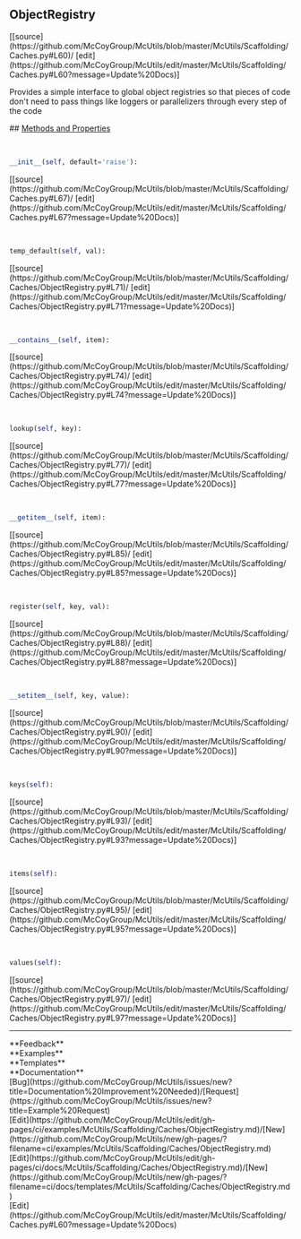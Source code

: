 ## <a id="McUtils.Scaffolding.Caches.ObjectRegistry">ObjectRegistry</a> 

<div class="docs-source-link" markdown="1">
[[source](https://github.com/McCoyGroup/McUtils/blob/master/McUtils/Scaffolding/Caches.py#L60)/
[edit](https://github.com/McCoyGroup/McUtils/edit/master/McUtils/Scaffolding/Caches.py#L60?message=Update%20Docs)]
</div>

Provides a simple interface to global object registries
so that pieces of code don't need to pass things like loggers
or parallelizers through every step of the code







<div class="collapsible-section">
 <div class="collapsible-section collapsible-section-header" markdown="1">
## <a class="collapse-link" data-toggle="collapse" href="#methods" markdown="1"> Methods and Properties</a> <a class="float-right" data-toggle="collapse" href="#methods"><i class="fa fa-chevron-down"></i></a>
 </div>
 <div class="collapsible-section collapsible-section-body collapse show" id="methods" markdown="1">
 
<a id="McUtils.Scaffolding.Caches.ObjectRegistry.__init__" class="docs-object-method">&nbsp;</a> 
```python
__init__(self, default='raise'): 
```
<div class="docs-source-link" markdown="1">
[[source](https://github.com/McCoyGroup/McUtils/blob/master/McUtils/Scaffolding/Caches.py#L67)/
[edit](https://github.com/McCoyGroup/McUtils/edit/master/McUtils/Scaffolding/Caches.py#L67?message=Update%20Docs)]
</div>


<a id="McUtils.Scaffolding.Caches.ObjectRegistry.temp_default" class="docs-object-method">&nbsp;</a> 
```python
temp_default(self, val): 
```
<div class="docs-source-link" markdown="1">
[[source](https://github.com/McCoyGroup/McUtils/blob/master/McUtils/Scaffolding/Caches/ObjectRegistry.py#L71)/
[edit](https://github.com/McCoyGroup/McUtils/edit/master/McUtils/Scaffolding/Caches/ObjectRegistry.py#L71?message=Update%20Docs)]
</div>


<a id="McUtils.Scaffolding.Caches.ObjectRegistry.__contains__" class="docs-object-method">&nbsp;</a> 
```python
__contains__(self, item): 
```
<div class="docs-source-link" markdown="1">
[[source](https://github.com/McCoyGroup/McUtils/blob/master/McUtils/Scaffolding/Caches/ObjectRegistry.py#L74)/
[edit](https://github.com/McCoyGroup/McUtils/edit/master/McUtils/Scaffolding/Caches/ObjectRegistry.py#L74?message=Update%20Docs)]
</div>


<a id="McUtils.Scaffolding.Caches.ObjectRegistry.lookup" class="docs-object-method">&nbsp;</a> 
```python
lookup(self, key): 
```
<div class="docs-source-link" markdown="1">
[[source](https://github.com/McCoyGroup/McUtils/blob/master/McUtils/Scaffolding/Caches/ObjectRegistry.py#L77)/
[edit](https://github.com/McCoyGroup/McUtils/edit/master/McUtils/Scaffolding/Caches/ObjectRegistry.py#L77?message=Update%20Docs)]
</div>


<a id="McUtils.Scaffolding.Caches.ObjectRegistry.__getitem__" class="docs-object-method">&nbsp;</a> 
```python
__getitem__(self, item): 
```
<div class="docs-source-link" markdown="1">
[[source](https://github.com/McCoyGroup/McUtils/blob/master/McUtils/Scaffolding/Caches/ObjectRegistry.py#L85)/
[edit](https://github.com/McCoyGroup/McUtils/edit/master/McUtils/Scaffolding/Caches/ObjectRegistry.py#L85?message=Update%20Docs)]
</div>


<a id="McUtils.Scaffolding.Caches.ObjectRegistry.register" class="docs-object-method">&nbsp;</a> 
```python
register(self, key, val): 
```
<div class="docs-source-link" markdown="1">
[[source](https://github.com/McCoyGroup/McUtils/blob/master/McUtils/Scaffolding/Caches/ObjectRegistry.py#L88)/
[edit](https://github.com/McCoyGroup/McUtils/edit/master/McUtils/Scaffolding/Caches/ObjectRegistry.py#L88?message=Update%20Docs)]
</div>


<a id="McUtils.Scaffolding.Caches.ObjectRegistry.__setitem__" class="docs-object-method">&nbsp;</a> 
```python
__setitem__(self, key, value): 
```
<div class="docs-source-link" markdown="1">
[[source](https://github.com/McCoyGroup/McUtils/blob/master/McUtils/Scaffolding/Caches/ObjectRegistry.py#L90)/
[edit](https://github.com/McCoyGroup/McUtils/edit/master/McUtils/Scaffolding/Caches/ObjectRegistry.py#L90?message=Update%20Docs)]
</div>


<a id="McUtils.Scaffolding.Caches.ObjectRegistry.keys" class="docs-object-method">&nbsp;</a> 
```python
keys(self): 
```
<div class="docs-source-link" markdown="1">
[[source](https://github.com/McCoyGroup/McUtils/blob/master/McUtils/Scaffolding/Caches/ObjectRegistry.py#L93)/
[edit](https://github.com/McCoyGroup/McUtils/edit/master/McUtils/Scaffolding/Caches/ObjectRegistry.py#L93?message=Update%20Docs)]
</div>


<a id="McUtils.Scaffolding.Caches.ObjectRegistry.items" class="docs-object-method">&nbsp;</a> 
```python
items(self): 
```
<div class="docs-source-link" markdown="1">
[[source](https://github.com/McCoyGroup/McUtils/blob/master/McUtils/Scaffolding/Caches/ObjectRegistry.py#L95)/
[edit](https://github.com/McCoyGroup/McUtils/edit/master/McUtils/Scaffolding/Caches/ObjectRegistry.py#L95?message=Update%20Docs)]
</div>


<a id="McUtils.Scaffolding.Caches.ObjectRegistry.values" class="docs-object-method">&nbsp;</a> 
```python
values(self): 
```
<div class="docs-source-link" markdown="1">
[[source](https://github.com/McCoyGroup/McUtils/blob/master/McUtils/Scaffolding/Caches/ObjectRegistry.py#L97)/
[edit](https://github.com/McCoyGroup/McUtils/edit/master/McUtils/Scaffolding/Caches/ObjectRegistry.py#L97?message=Update%20Docs)]
</div>
 </div>
</div>












---


<div markdown="1" class="text-secondary">
<div class="container">
  <div class="row">
   <div class="col" markdown="1">
**Feedback**   
</div>
   <div class="col" markdown="1">
**Examples**   
</div>
   <div class="col" markdown="1">
**Templates**   
</div>
   <div class="col" markdown="1">
**Documentation**   
</div>
   <div class="col" markdown="1">
   
</div>
   <div class="col" markdown="1">
   
</div>
   <div class="col" markdown="1">
   
</div>
</div>
  <div class="row">
   <div class="col" markdown="1">
[Bug](https://github.com/McCoyGroup/McUtils/issues/new?title=Documentation%20Improvement%20Needed)/[Request](https://github.com/McCoyGroup/McUtils/issues/new?title=Example%20Request)   
</div>
   <div class="col" markdown="1">
[Edit](https://github.com/McCoyGroup/McUtils/edit/gh-pages/ci/examples/McUtils/Scaffolding/Caches/ObjectRegistry.md)/[New](https://github.com/McCoyGroup/McUtils/new/gh-pages/?filename=ci/examples/McUtils/Scaffolding/Caches/ObjectRegistry.md)   
</div>
   <div class="col" markdown="1">
[Edit](https://github.com/McCoyGroup/McUtils/edit/gh-pages/ci/docs/McUtils/Scaffolding/Caches/ObjectRegistry.md)/[New](https://github.com/McCoyGroup/McUtils/new/gh-pages/?filename=ci/docs/templates/McUtils/Scaffolding/Caches/ObjectRegistry.md)   
</div>
   <div class="col" markdown="1">
[Edit](https://github.com/McCoyGroup/McUtils/edit/master/McUtils/Scaffolding/Caches.py#L60?message=Update%20Docs)   
</div>
   <div class="col" markdown="1">
   
</div>
   <div class="col" markdown="1">
   
</div>
   <div class="col" markdown="1">
   
</div>
</div>
</div>
</div>